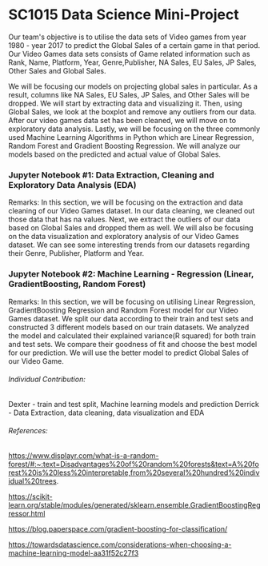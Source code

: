 # SC1015 Data Science Mini-Project

Our team's objective is to utilise the data sets of Video games from year 1980 - year 2017 to predict the Global Sales of a certain game in that period. Our Video Games data sets consists of Game related information such as Rank, Name, Platform, Year, Genre,Publisher, NA Sales, EU Sales, JP Sales, Other Sales and Global Sales.  

We will be focusing our models on projecting global sales in particular. As a result, columns like NA Sales, EU Sales, JP Sales, and Other Sales will be dropped. We will start by extracting data and visualizing it. Then, using Global Sales, we look at the boxplot and remove any outliers from our data. After our video games data set has been cleaned, we will move on to exploratory data analysis. Lastly, we will be focusing on the three commonly used Machine Learning Algorithms in Python which are Linear Regression, Random Forest and Gradient Boosting Regression. We will analyze our models based on the predicted and actual value of Global Sales.

### Jupyter Notebook #1: Data Extraction, Cleaning and Exploratory Data Analysis (EDA)

  Remarks: In this section, we will be focusing on the extraction and data cleaning of our Video Games dataset. In our data cleaning, we cleaned out those data that              has na values. Next, we extract the outliers of our data based on Global Sales and dropped them as well. We will also be focusing on the data visualization and exploratory analysis of our Video Games dataset. We can see some interesting trends from            our datasets regarding their Genre, Publisher, Platform and Year.  
  
### Jupyter Notebook #2: Machine Learning - Regression (Linear, GradientBoosting, Random Forest)
  Remarks: In this section, we will be focusing on utilising Linear Regression, GradientBoosting Regression and Random Forest model for our Video Games dataset. We split   our data according to their train and test sets and constructed 3 different models based on our train datasets. We analyzed the model and calculated their explained variance(R squared) for both train and test sets. We compare their goodness of fit and choose the best model for our prediction. We will use the better model to predict Global Sales of our Video Game.  
 






###### Individual Contribution:

Dexter - train and test split, Machine learning models and prediction 
Derrick - Data Extraction, data cleaning, data visualization and EDA



###### References: 

https://www.displayr.com/what-is-a-random-forest/#:~:text=Disadvantages%20of%20random%20forests&text=A%20forest%20is%20less%20interpretable,from%20several%20hundred%20individual%20trees.

https://scikit-learn.org/stable/modules/generated/sklearn.ensemble.GradientBoostingRegressor.html

https://blog.paperspace.com/gradient-boosting-for-classification/

https://towardsdatascience.com/considerations-when-choosing-a-machine-learning-model-aa31f52c27f3
